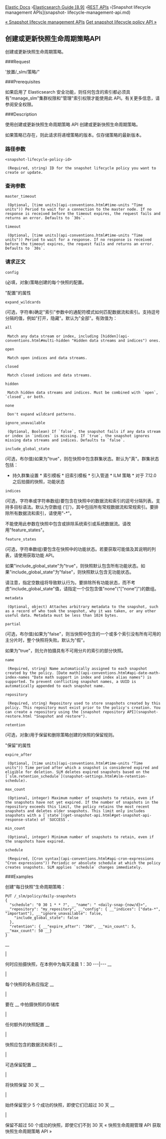 

[Elastic Docs](/guide/) ›[Elasticsearch Guide [8.9]](index.md) ›[REST
APIs](rest-apis.md) ›[Snapshot lifecycle management APIs](snapshot-
lifecycle-management-api.md)

[« Snapshot lifecycle management APIs](snapshot-lifecycle-management-api.md)
[Get snapshot lifecycle policy API »](slm-api-get-policy.md)

## 创建或更新快照生命周期策略API

创建或更新快照生命周期策略。

###Request

'放置/_slm/策略/<snapshot-lifecycle-policy-id>"

###Prerequisites

如果启用了 Elasticsearch 安全功能，则任何包含的索引都必须具有"manage_slm"集群权限和"管理"索引权限才能使用此 API。有关更多信息，请参阅安全权限。

###Description

使用创建或更新快照生命周期策略 API 创建或更新快照生命周期策略。

如果策略已存在，则此请求将递增策略的版本。仅存储策略的最新版本。

### 路径参数

`<snapshot-lifecycle-policy-id>`

     (Required, string) ID for the snapshot lifecycle policy you want to create or update. 

### 查询参数

`master_timeout`

     (Optional, [time units](api-conventions.html#time-units "Time units")) Period to wait for a connection to the master node. If no response is received before the timeout expires, the request fails and returns an error. Defaults to `30s`. 
`timeout`

     (Optional, [time units](api-conventions.html#time-units "Time units")) Period to wait for a response. If no response is received before the timeout expires, the request fails and returns an error. Defaults to `30s`. 

### 请求正文

`config`

    

(必填，对象)策略创建的每个快照的配置。

"配置"的属性

`expand_wildcards`

    

(可选，字符串)确定"索引"参数中的通配符模式如何匹配数据流和索引。支持逗号分隔的值，例如"打开，隐藏"。默认为"全部"。有效值为：

`all`

     Match any data stream or index, including [hidden](api-conventions.html#multi-hidden "Hidden data streams and indices") ones. 
`open`

     Match open indices and data streams. 
`closed`

     Match closed indices and data streams. 
`hidden`

     Match hidden data streams and indices. Must be combined with `open`, `closed`, or both. 
`none`

     Don't expand wildcard patterns. 

`ignore_unavailable`

     (Optional, Boolean) If `false`, the snapshot fails if any data stream or index in `indices` is missing. If `true`, the snapshot ignores missing data streams and indices. Defaults to `false`. 
`include_global_state`

    

(可选，布尔值)如果为"true"，则在快照中包含群集状态。默认为"真"。群集状态包括：

* 持久群集设置 * 索引模板 * 旧索引模板 * 引入管道 * ILM 策略 * 对于 7.12.0 之后拍摄的快照，功能状态

`indices`

    

(可选，字符串或字符串数组)要包含在快照中的数据流和索引的逗号分隔列表。支持多目标语法。默认为空数组 ('[]')，其中包括所有常规数据流和常规索引。要排除所有数据流和索引，请使用"-*"。

不能使用此参数在快照中包含或排除系统索引或系统数据流。请改用"feature_states"。

`feature_states`

    

(可选，字符串数组)要包含在快照中的功能状态。若要获取可能值及其说明的列表，请使用获取功能 API。

如果"include_global_state"为"true"，则快照默认包含所有功能状态。如果"include_global_state"为"false"，则快照默认包含无功能状态。

请注意，指定空数组将导致默认行为。要排除所有功能状态，而不考虑"include_global_state"值，请指定一个仅包含值"none"("["none"]")的数组。

`metadata`

     (Optional, object) Attaches arbitrary metadata to the snapshot, such as a record of who took the snapshot, why it was taken, or any other useful data. Metadata must be less than 1024 bytes. 

`partial`

    

(可选，布尔值)如果为"false"，则当快照中包含的一个或多个索引没有所有可用的主分片时，整个快照将失败。默认为"假"。

如果为"true"，则允许拍摄具有不可用分片的索引的部分快照。

`name`

     (Required, string) Name automatically assigned to each snapshot created by the policy. [Date math](api-conventions.html#api-date-math-index-names "Date math support in index and index alias names") is supported. To prevent conflicting snapshot names, a UUID is automatically appended to each snapshot name. 
`repository`

     (Required, string) Repository used to store snapshots created by this policy. This repository must exist prior to the policy's creation. You can create a repository using the [snapshot repository API](snapshot-restore.html "Snapshot and restore"). 

`retention`

    

(可选，对象)用于保留和删除策略创建的快照的保留规则。

"保留"的属性

`expire_after`

     (Optional, [time units](api-conventions.html#time-units "Time units")) Time period after which a snapshot is considered expired and eligible for deletion. SLM deletes expired snapshots based on the [`slm.retention_schedule`](snapshot-settings.html#slm-retention-schedule). 
`max_count`

     (Optional, integer) Maximum number of snapshots to retain, even if the snapshots have not yet expired. If the number of snapshots in the repository exceeds this limit, the policy retains the most recent snapshots and deletes older snapshots. This limit only includes snapshots with a [`state`](get-snapshot-api.html#get-snapshot-api-response-state) of `SUCCESS`. 
`min_count`

     (Optional, integer) Minimum number of snapshots to retain, even if the snapshots have expired. 

`schedule`

     (Required, [Cron syntax](api-conventions.html#api-cron-expressions "Cron expressions")) Periodic or absolute schedule at which the policy creates snapshots. SLM applies `schedule` changes immediately. 

###Examples

创建"每日快照"生命周期策略：

    
    
    PUT /_slm/policy/daily-snapshots
    {
      "schedule": "0 30 1 * * ?", __"name": " <daily-snap-{now/d}>", __"repository": "my_repository", __"config": { __"indices": ["data-*", "important"], __"ignore_unavailable": false,
        "include_global_state": false
      },
      "retention": { __"expire_after": "30d", __"min_count": 5, __"max_count": 50 __}
    }

__

|

何时应拍摄快照，在本例中为每天凌晨 1：30 ---|--- __

|

每个快照的名称应指定 __

|

要在 __ 中拍摄快照的存储库

|

任何额外的快照配置 __

|

快照应包含的数据流和索引 __

|

可选保留配置 __

|

将快照保留 30 天 __

|

始终保留至少 5 个成功的快照，即使它们已超过 30 天 __

|

保留不超过 50 个成功的快照，即使它们不到 30 天 « 快照生命周期管理 API 获取快照生命周期策略 API »